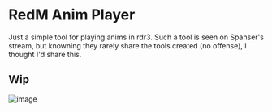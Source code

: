 # RedM Anim Player

Just a simple tool for playing anims in rdr3. Such a tool is seen on Spanser's stream, but knowning they rarely share
the tools created (no offense), I thought I'd share this.

## Wip 
![image](https://user-images.githubusercontent.com/59088889/159199958-d0353c09-6bfd-43ec-9ff6-a030b11c2b84.png)
